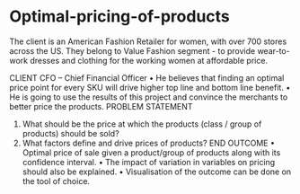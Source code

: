 # Optimal-pricing-of-products
The client is an American Fashion Retailer for women, with over 700 stores across the US. They belong to Value Fashion segment - to provide wear-to-work dresses and clothing for the working women at affordable price. 

CLIENT
CFO – Chief Financial Officer
• He believes that finding an optimal price point for every SKU will drive higher top line and
bottom line benefit.
• He is going to use the results of this project and convince the merchants to better price the
products.
PROBLEM STATEMENT
1. What should be the price at which the products (class / group of products) should be sold?
2. What factors define and drive prices of products?
END OUTCOME
• Optimal price of sale given a product/group of products along with its confidence interval.
• The impact of variation in variables on pricing should also be explained.
• Visualisation of the outcome can be done on the tool of choice.

